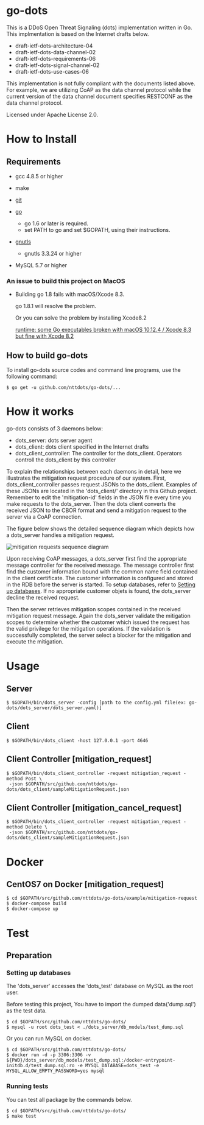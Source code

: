 # go-dots

This is a DDoS Open Threat Signaling (dots) implementation written in Go. This implmentation is based on the Internet drafts below. 

* draft-ietf-dots-architecture-04 
* draft-ietf-dots-data-channel-02 
* draft-ietf-dots-requirements-06 
* draft-ietf-dots-signal-channel-02 
* draft-ietf-dots-use-cases-06 

This implementation is not fully compliant with the documents listed above.  For example, we are utilizing CoAP as the data channel protocol while the current version of the data channel document specifies RESTCONF as the data channel protocol.

Licensed under Apache License 2.0.

# How to Install

## Requirements

* gcc 4.8.5 or higher
* make
* [git](https://git-scm.com/)
* [go](https://golang.org/doc/install)
  * go 1.6 or later is required.
  * set PATH to go and set $GOPATH, using their instructions.
* [gnutls](http://www.gnutls.org/)
  * gnutls 3.3.24 or higher

* MySQL 5.7 or higher

### An issue to build this project on MacOS

* Building go 1.8 fails with macOS/Xcode 8.3.

    go 1.8.1 will resolve the problem.
    
    Or you can solve the problem by installing Xcode8.2
    
    [runtime: some Go executables broken with macOS 10.12.4 / Xcode 8.3 but fine with Xcode 8.2 ](https://github.com/golang/go/issues/19734)
    
## How to build go-dots

To install go-dots source codes and command line programs, use the following command:

    $ go get -u github.com/nttdots/go-dots/...


# How it works

go-dots consists of 3 daemons below:

* dots_server: dots server agent
* dots_client: dots client specified in the Internet drafts
* dots_client_controller: The controller for the dots_client. Operators controll the dots_client by this controller

To explain the relationships between each daemons in detail, here we illustrates the mitigation request procedure of our system. First, dots_client_controller passes request JSONs to the dots_client. Examples of these JSONs are located in the 'dots_client/' directory in this Github project. Remember to edit the 'mitigation-id' fields in the JSON file every time you make requests to the dots_server. Then the dots client converts the received JSON to the CBOR format and send a mitigation request to the server via a CoAP connection.

The figure below shows the detailed sequence diagram which depicts how a dots_server handles a mitigation request. 

<img src='https://github.com/nttdots/go-dots/blob/documentation/docs/pics/mitigation_request_sequence.png' title='mitigation requests sequence diagram'>

Upon receiving CoAP messages, a dots_server first find the appropriate message controller for the received message. The message controller first find the customer information bound with the common name field contained in the client certificate. The customer information is configured and stored in the RDB before the server is started. To setup databases, refer to [Setting up databases](./docs/DATABASE.md). If no appropriate customer objets is found, the dots_server decline the received request. 

Then the server retrieves mitigation scopes contained in the received mitigation request message. Again the dots_server validate the mitigation scopes to determine whether the customer which issued the request has the valid privilege for the mitigation operations. If the validation is successfully completed, the server select a blocker for the mitigation and execute the mitigation.

# Usage

## Server
    $ $GOPATH/bin/dots_server -config [path to the config.yml file(ex: go-dots/dots_server/dots_server.yaml)]

## Client
    $ $GOPATH/bin/dots_client -host 127.0.0.1 -port 4646 
    
## Client Controller [mitigation_request]
    $ $GOPATH/bin/dots_client_controller -request mitigation_request -method Post \
     -json $GOPATH/src/github.com/nttdots/go-dots/dots_client/sampleMitigationRequest.json
   
## Client Controller [mitigation_cancel_request]
    $ $GOPATH/bin/dots_client_controller -request mitigation_request -method Delete \
     -json $GOPATH/src/github.com/nttdots/go-dots/dots_client/sampleMitigationRequest.json

# Docker

## CentOS7 on Docker [mitigation_request]
    $ cd $GOPATH/src/github.com/nttdots/go-dots/example/mitigation-request
    $ docker-compose build
    $ docker-compose up

# Test

## Preparation

### Setting up databases

The 'dots_server' accesses the 'dots_test' database on MySQL as the root user.

Before testing this project, You have to import the dumped data('dump.sql') as the test data.

    $ cd $GOPATH/src/github.com/nttdots/go-dots/
    $ mysql -u root dots_test < ./dots_server/db_models/test_dump.sql


Or you can run MySQL on docker.

    $ cd $GOPATH/src/github.com/nttdots/go-dots/
    $ docker run -d -p 3306:3306 -v ${PWD}/dots_server/db_models/test_dump.sql:/docker-entrypoint-initdb.d/test_dump.sql:ro -e MYSQL_DATABASE=dots_test -e MYSQL_ALLOW_EMPTY_PASSWORD=yes mysql

### Running tests

You can test all package by the commands below.

    $ cd $GOPATH/src/github.com/nttdots/go-dots/
    $ make test



